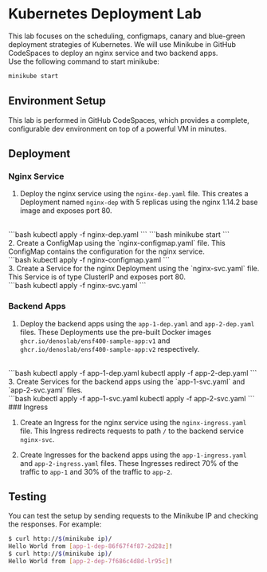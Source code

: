 # Kubernetes Deployment Lab

This lab focuses on the scheduling, configmaps, canary and blue-green deployment strategies of Kubernetes. We will use Minikube in GitHub CodeSpaces to deploy an nginx service and two backend apps.
<br>
Use the following command to start minikube:
```bash
minikube start
```

## Environment Setup

This lab is performed in GitHub CodeSpaces, which provides a complete, configurable dev environment on top of a powerful VM in minutes. 

## Deployment

### Nginx Service

1. Deploy the nginx service using the `nginx-dep.yaml` file. This creates a Deployment named `nginx-dep` with 5 replicas using the nginx 1.14.2 base image and exposes port 80.
<br>
```bash
kubectl apply -f nginx-dep.yaml
```
```bash
minikube start
```
<br>
2. Create a ConfigMap using the `nginx-configmap.yaml` file. This ConfigMap contains the configuration for the nginx service.
<br>
```bash
kubectl apply -f nginx-configmap.yaml
```
<br>
3. Create a Service for the nginx Deployment using the `nginx-svc.yaml` file. This Service is of type ClusterIP and exposes port 80.
<br>
```bash
kubectl apply -f nginx-svc.yaml
```

### Backend Apps

1. Deploy the backend apps using the `app-1-dep.yaml` and `app-2-dep.yaml` files. These Deployments use the pre-built Docker images `ghcr.io/denoslab/ensf400-sample-app:v1` and `ghcr.io/denoslab/ensf400-sample-app:v2` respectively.
<br>
```bash
kubectl apply -f app-1-dep.yaml
kubectl apply -f app-2-dep.yaml
```
<br>
3. Create Services for the backend apps using the `app-1-svc.yaml` and `app-2-svc.yaml` files.
<br>
```bash
kubectl apply -f app-1-svc.yaml
kubectl apply -f app-2-svc.yaml
```
<br>
### Ingress

1. Create an Ingress for the nginx service using the `nginx-ingress.yaml` file. This Ingress redirects requests to path `/` to the backend service `nginx-svc`.

2. Create Ingresses for the backend apps using the `app-1-ingress.yaml` and `app-2-ingress.yaml` files. These Ingresses redirect 70% of the traffic to `app-1` and 30% of the traffic to `app-2`.

## Testing

You can test the setup by sending requests to the Minikube IP and checking the responses. For example:

```bash
$ curl http://$(minikube ip)/
Hello World from [app-1-dep-86f67f4f87-2d28z]!
$ curl http://$(minikube ip)/
Hello World from [app-2-dep-7f686c4d8d-lr95c]!
